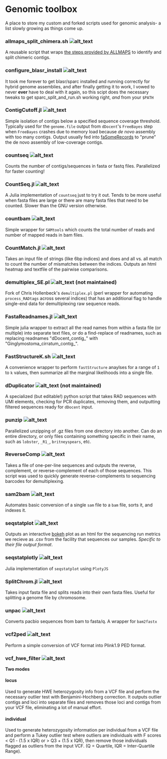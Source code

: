 # Genomic toolbox

A place to store my custom and forked scripts used for genomic analysis- a list slowly growing as things come up.
### allmaps_split_chimera.sh ![alt_text](https://img.shields.io/badge/language-bash-lightgrey.svg)
A reusable script that wraps [the steps provided by ALLMAPS](https://github.com/tanghaibao/jcvi/wiki/ALLMAPS:-How-to-split-chimeric-contigs) to identify and split chimeric contigs. 

### configure_blasr_install ![alt_text](https://img.shields.io/badge/language-bash-lightgrey.svg)
It took me forever to get blasr/sparc installed and running correctly for hybrid genome assemblies, and after finally getting it to work, I vowed to never **ever** have to deal with it again, so this scipt does the necessary tweaks to get sparc_split_and_run.sh working right, *and* from your `$PATH`

### ContigCutoff.jl ![alt_text](https://img.shields.io/badge/language-julia-blue.svg)
Simple isolation of contigs below a specified sequence coverage threshold. Typically used for the `genome.file` output from `dDocent`'s `FreeBayes` step when `FreeBayes` crashes due to memory load because _de novo_ assembly with too many contigs. Output usually fed into [faSomeRecords](https://github.com/ENCODE-DCC/kentUtils/blob/master/src/utils/faSomeRecords/faSomeRecords.c) to "prune" the de novo assembly of low-coverage contigs. 

### countseq ![alt_text](https://img.shields.io/badge/language-bash-lightgrey.svg)
Counts the number of contigs/sequences in fasta or fastq files. Parallelized for faster counting!

### CountSeq.jl ![alt_text](https://img.shields.io/badge/language-julia-blue.svg)
A Julia implementation of `countseq` just to try it out. Tends to be more useful when fasta files are large or there are many fasta files that need to be counted. Slower than the GNU version otherwise.

### countbam ![alt_text](https://img.shields.io/badge/language-bash-lightgrey.svg)
Simple wrapper for `SAMtools` which counts the total number of reads and number of mapped reads in bam files.

### CountMatch.jl ![alt_text](https://img.shields.io/badge/language-julia-blue.svg)
Takes an input file of strings (like 6bp indices) and does and all vs. all match to count the number of mismatches between the indices. Outputs an html heatmap and textfile of the pairwise comparisons.

### demultiplex_SE.pl ![alt_text](https://img.shields.io/badge/language-perl-yellow.svg) (not maintained)
Fork of Chris Hollenbeck's `demultiplex.pl` (perl wrapper for automating `process_RADtags` across several indices) that has an additional flag to handle single-end data for demultiplexing raw sequence reads. 

### FastaReadnames.jl ![alt_text](https://img.shields.io/badge/language-julia-blue.svg)
Simple julia wrapper to extract all the read names from within a fasta file (or multiple) into separate text files, or do a find-replace of readnames, such as replacing readnames "dDocent_contig_" with "Ginglymostoma_cirratum_contig_".

### FastStructureK.sh ![alt_text](https://img.shields.io/badge/language-bash-lightgrey.svg)
A convenience wrapper to perform `fastStructure` anaylses for a range of `1` to `k` values, then summarize all the marginal likelihoods into a single file. 

### dDuplicator ![alt_text](https://img.shields.io/badge/language-python3-green.svg) (not maintained)
A specialized (but editable!) python script that takes RAD sequences with UMI elements, checking for PCR duplicates, removing them, and outputting filtered sequences ready for `dDocent` input.

### punzip ![alt_text](https://img.shields.io/badge/language-bash-lightgrey.svg)
Parallelized unzipping of .gz files from one directory into another. Can do an entire directory, or only files containing something specific in their name, such as `lobster`, `_R1_`, `britneyspears`, etc.

### ReverseComp ![alt_text](https://img.shields.io/badge/language-julia-blue.svg)
Takes  a file of one-per-line sequences and outputs the reverse, complement, or reverse-complement of each of those sequences. This script was used to quickly generate reverse-complements to sequencing barcodes for demultiplexing.

### sam2bam ![alt_text](https://img.shields.io/badge/language-bash-lightgrey.svg)
Automates basic conversion of a single `sam` file to a `bam` file, sorts it, and indexes it. 

### seqstatplot ![alt_text](https://img.shields.io/badge/language-python3-green.svg)
Outputs an interactive [bokeh](https://bokeh.pydata.org/en/latest/) plot as an html for the sequencing run metrics we recieve as .csv from the facility that sequences our samples. *Specific to their file output format*.

### seqstatplotly ![alt_text](https://img.shields.io/badge/language-julia-blue.svg)
Julia implementation of `seqstatplot` using `PlotyJS`

### SplitChrom.jl ![alt_text](https://img.shields.io/badge/language-julia-blue.svg)
Takes input fasta file and splits reads into their own fasta files. Useful for splitting a genome file by chromosome. 

### unpac ![alt_text](https://img.shields.io/badge/language-bash-lightgrey.svg)
Converts pacbio sequences from bam to fasta/q. A wrapper for `bam2fastx`

### vcf2ped ![alt_text](https://img.shields.io/badge/language-bash-lightgrey.svg)
Perform a simple conversion of VCF format into Plink1.9 PED format.

### vcf_hwe_filter ![alt_text](https://img.shields.io/badge/language-R-yellow.svg)
**Two modes**
#### locus
Used to generate HWE heterozygosity info from a VCF file and perform the necessary outlier test with Benjamini-Hochberg correction. It outputs outlier contigs and loci into separate files and removes those loci and contigs from your VCF file, eliminating a lot of manual effort.
#### individual
Used to generate heterozygosity information per individual from a VCF file and perform a Tukey outlier test where outliers are individuals with F scores < Q1 - (1.5 x IQR) or > Q3 + (1.5 x IQR), then remove those individuals flagged as outliers from the input VCF. (Q = Quartile, IQR = Inter-Quartile Range).
